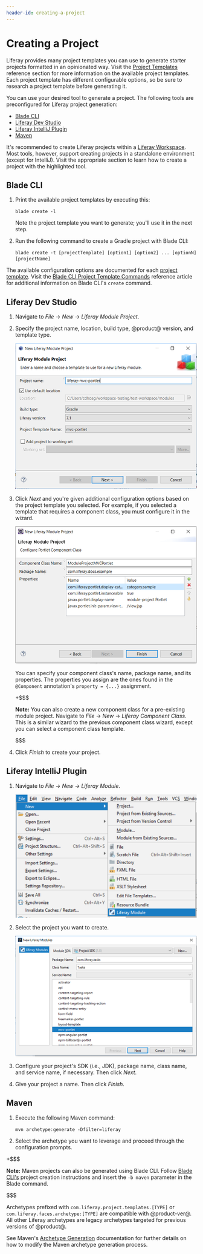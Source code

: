 ```yaml
---
header-id: creating-a-project
---
```


# Creating a Project

Liferay provides many project templates you can use to generate starter projects
formatted in an opinionated way. Visit the [Project
Templates](/developer/reference/-/knowledge_base/7-2/project-templates)
reference section for more information on the available project templates. Each
project template has different configurable options, so be sure to research
a project template before generating it.

You can use your desired tool to generate a project. The following tools are
preconfigured for Liferay project generation:

- [Blade CLI](/developer/reference/-/knowledge_base/7-2/blade-cli)
- [Liferay Dev Studio](/developer/reference/-/knowledge_base/7-2/liferay-dev-studio)
- [Liferay IntelliJ Plugin](/developer/reference/-/knowledge_base/7-2/liferay-intellij-plugin)
- [Maven](/developer/reference/-/knowledge_base/7-2/maven)

It's recommended to create Liferay projects within a
[Liferay Workspace](/developer/tutorials/-/knowledge_base/7-2/liferay-workspace).
Most tools, however, support creating projects in a standalone environment
(except for IntelliJ). Visit the appropriate section to learn how to create a
project with the highlighted tool.

## Blade CLI

1.  Print the available project templates by executing this:

        blade create -l

    Note the project template you want to generate; you'll use it in the next
    step.

2.  Run the following command to create a Gradle project with Blade CLI:

        blade create -t [projectTemplate] [option1] [option2] ... [optionN] [projectName]

The available configuration options are documented for each
[project template](/developer/reference/-/knowledge_base/7-2/project-templates).
Visit the
[Blade CLI Project Template Commands](path/blade-cli-project-template-commands)
reference article for additional information on Blade CLI's `create` command.

## Liferay Dev Studio

1.  Navigate to *File* &rarr; *New* &rarr; *Liferay Module Project*.

2.  Specify the project name, location, build type, @product@ version, and
    template type.

    ![Figure 1: The New Liferay Module Project wizard offers project templates for JAR and WAR-based projects.](../../images/liferay-project-wizard.png)

3.  Click *Next* and you're given additional configuration options based on the
    project template you selected. For example, if you selected a template that
    requires a component class, you must configure it in the wizard.

    ![Figure 2: Specify your component class's details in the Portlet Component Class Wizard.](../../images/component-class-wizard.png)

    You can specify your component class's name, package name, and its
    properties. The properties you assign are the ones found in the `@Component`
    annotation's `property = {...}` assignment.

    +$$$

    **Note:** You can also create a new component class for a pre-existing
    module project. Navigate to *File* &rarr; *New* &rarr; *Liferay Component
    Class*. This is a similar wizard to the previous component class wizard,
    except you can select a component class template. 

    $$$

4.  Click *Finish* to create your project.

## Liferay IntelliJ Plugin

1.  Navigate to *File* &rarr; *New* &rarr; *Liferay Module*.

    ![Figure 3: Selecting *Liferay Module* opens the New Liferay Modules wizard.](../../images/intellij-new-liferay-module.png)

2.  Select the project you want to create.

    ![Figure 4: Choose the project template to create your module.](../../images/intellij-modules.png)

3.  Configure your project's SDK (i.e., JDK), package name, class name, and
    service name, if necessary. Then click *Next*.

4.  Give your project a name. Then click *Finish*.

## Maven

1.  Execute the following Maven command:

        mvn archetype:generate -Dfilter=liferay

2.  Select the archetype you want to leverage and proceed through the
    configuration prompts.

+$$$

**Note:** Maven projects can also be generated using Blade CLI. Follow
[Blade CLI's](#blade-cli-gradle) project creation instructions and insert the
`-b maven` parameter in the Blade command.

$$$

Archetypes prefixed with `com.liferay.project.templates.[TYPE]` or
`com.liferay.faces.archetype:[TYPE]` are compatible with @product-ver@. All
other Liferay archetypes are legacy archetypes targeted for previous versions of
@product@.

See Maven's
[Archetype Generation](http://maven.apache.org/archetype/maven-archetype-plugin/generate-mojo.html)
documentation for further details on how to modify the Maven archetype
generation process.

